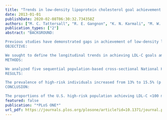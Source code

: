 ```yaml
---
title: "Trends in low-density lipoprotein cholesterol goal achievement in high risk United States adults: longitudinal findings from the 1999-2008 National Health and Nutrition Examination Surveys"
date: 2013-01-01
publishDate: 2020-02-08T06:30:32.734358Z
authors: ["M. C. Tattersall", "R. E. Gangnon", "K. N. Karmali", "M. W. Cullen", "J. H. Stein", "J. G. Keevil"]
publication_types: ["2"]
abstract: "BACKGROUND:

Previous studies have demonstrated gaps in achievement of low-density lipoprotein-cholesterol (LDL-C) goals among U.S. individuals at high cardiovascular disease risk; however, recent studies in selected populations indicate improvements.
OBJECTIVE:

We sought to define the longitudinal trends in achieving LDL-C goals among high-risk United States adults from 1999-2008.
METHODS:

We analyzed five sequential population-based cross-sectional National Health and Nutrition Examination Surveys 1999-2008, which included 18,656 participants aged 20-79 years. We calculated rates of LDL-C goal achievement and treatment in the high-risk population.
RESULTS:

The prevalence of high-risk individuals increased from 13% to 15.5% (p = 0.046). Achievement of LDL-C <100 mg/dL increased from 24% to 50.4% (p<0.0001) in the high-risk population with similar findings in subgroups with (27% to 64.8% p<0.0001) and without (21.8% to 43.7%, p<0.0001) coronary heart disease (CHD). Achievement of LDL-C <70 mg/dL improved from 2.4% to 17% (p<0.0001) in high-risk individuals and subgroups with (3.4% to 21.4%, p<0.0001) and without (1.7% to 14.9%, p<0.0001) CHD. The proportion with LDL-C ≥130 mg/dL and not on lipid medications decreased from 29.4% to 18% (p = 0.0002), with similar findings among CHD (25% to 11.9% p = 0.0013) and non-CHD (35.8% to 20.8% p<0.0001) subgroups.
CONCLUSION:

The proportions of the U.S. high-risk population achieving LDL-C <100 mg/dL and <70 mg/dL increased over the last decade. With 65% of the CHD subpopulation achieving an LDL-C <100 mg/dL in the most recent survey, U.S. LDL-C goal achievement exceeds previous reports and approximates rates achieved in highly selected patient cohorts"
featured: false
publication: "*PLoS ONE*"
url_pdf: https://journals.plos.org/plosone/article?id=10.1371/journal.pone.0059309
---
```


